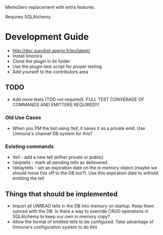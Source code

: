 MemoServ replacement with extra features.

Requires SQLAlchemy

# Development Guide
- http://doc.supybot.aperio.fr/en/latest/
- Install limonira
- Clone the plugin in its folder
- Use the plugin-test script for proper testing
- Add yourself to the contributors area

## TODO
- Add more tests (TDD not required). FULL TEST CONVERAGE OF COMMANDS AND EMITTERS REQUIRED!!!

### Old Use Cases
- When you PM the bot using !tell, it saves it as a private emit. Use Limnoria's channel DB system for this?

### Existing commands
- !tell - add a new tell (either private or public)
- !skiptells - mark all pending tells as delievered
- !delaytells - set an expiration date on the in memory object (maybe we should move this off to the DB too?). Use this expiration date to withold emitting the tell

## Things that should be implemented
- Import all UNREAD tells in the DB into memory on startup. Keep them synced with the DB. Is there a way to override CRUD operations in SQLAlchemy to keep our own in memory copy?
- Allow the format of emitted tells to be configured. Take advantage of limnoria's configuration system to do this